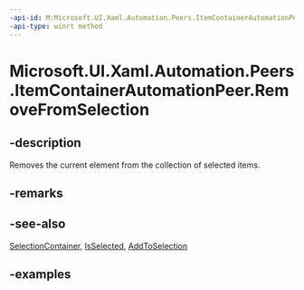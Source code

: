 ```yaml
---
-api-id: M:Microsoft.UI.Xaml.Automation.Peers.ItemContainerAutomationPeer.RemoveFromSelection
-api-type: winrt method
---
```


# Microsoft.UI.Xaml.Automation.Peers.ItemContainerAutomationPeer.RemoveFromSelection

<!--
public void RemoveFromSelection ();
-->

## -description

Removes the current element from the collection of selected items.

## -remarks

## -see-also

[SelectionContainer](itemcontainerautomationpeer_selectioncontainer.md), [IsSelected](itemcontainerautomationpeer_isselected.md), [AddToSelection](itemcontainerautomationpeer_addtoselection_1271464825.md)

## -examples
